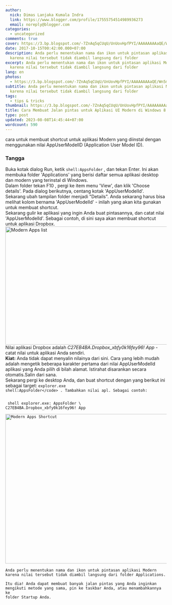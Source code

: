 ```yaml
---
author:
  nick: Dimas Lanjaka Kumala Indra
  link: https://www.blogger.com/profile/17555754514989936273
  email: noreply@blogger.com
categories:
  - uncategorized
comments: true
cover: https://3.bp.blogspot.com/-7ZnAq5qCUqU/UnUovHpfPYI/AAAAAAAAaQE/Wn5m_IyQ7MA/s1600/Modern-Apps-Shortcut-1.png
date: 2017-10-15T00:42:00.000+07:00
description: Anda perlu menentukan nama dan ikon untuk pintasan aplikasi Modern
  karena nilai tersebut tidak diambil langsung dari folder
excerpt: Anda perlu menentukan nama dan ikon untuk pintasan aplikasi Modern
  karena nilai tersebut tidak diambil langsung dari folder
lang: en
photos:
  - https://3.bp.blogspot.com/-7ZnAq5qCUqU/UnUovHpfPYI/AAAAAAAAaQE/Wn5m_IyQ7MA/s1600/Modern-Apps-Shortcut-1.png
subtitle: Anda perlu menentukan nama dan ikon untuk pintasan aplikasi Modern
  karena nilai tersebut tidak diambil langsung dari folder
tags:
  - tips & tricks
thumbnail: https://3.bp.blogspot.com/-7ZnAq5qCUqU/UnUovHpfPYI/AAAAAAAAaQE/Wn5m_IyQ7MA/s1600/Modern-Apps-Shortcut-1.png
title: Cara Membuat Jalan pintas untuk Aplikasi UI Modern di Windows 8.1
type: post
updated: 2023-08-08T14:45:44+07:00
wordcount: 590
---
```


cara untuk membuat shortcut untuk aplikasi Modern yang diinstal dengan     menggunakan nilai AppUserModelID (Application User Model ID). <br><h3>    Tangga </h3>Buka kotak dialog Run, ketik <code>shell:AppsFolder</code> , dan tekan     Enter. Ini akan membuka folder 'Applications' yang berisi daftar semua     aplikasi desktop dan modern yang terinstal di Windows. <br>Dalam folder tekan F10 , pergi ke item menu 'View', dan klik 'Choose     details'. Pada dialog berikutnya, centang kotak 'AppUserModelId'. <br><center>    <ins id="aswift_0_expand"><ins id="aswift_0_anchor"></ins></ins></center>Sekarang ubah tampilan folder menjadi "Details". Anda sekarang harus bisa     melihat kolom bernama 'AppUserModelId' - inilah yang akan kita gunakan     untuk membuat shortcut. <br>Sekarang gulir ke aplikasi yang ingin Anda buat pintasannya, dan catat     nilai 'AppUserModelId'. Sebagai contoh, di sini saya akan membuat shortcut     untuk aplikasi Dropbox.     <br>    <img alt="Modern Apps list" height="368" src="https://3.bp.blogspot.com/-7ZnAq5qCUqU/UnUovHpfPYI/AAAAAAAAaQE/Wn5m_IyQ7MA/s1600/Modern-Apps-Shortcut-1.png" title="Daftar aplikasi modern" width="680"><br>Nilai aplikasi Dropbox adalah <em>C27EB4BA.Dropbox_xbfy0k16fey96! App</em>    - catat nilai untuk aplikasi Anda sendiri. <br><strong>Kiat:</strong>    Anda tidak dapat menyalin nilainya dari sini. Cara yang lebih mudah adalah     mengetik beberapa karakter pertama dari nilai AppUserModelId aplikasi yang     Anda pilih di bilah alamat. Istirahat disarankan secara otomatis.Salin dari     sana. <br>Sekarang pergi ke desktop Anda, dan buat shortcut dengan yang berikut ini     sebagai target: <code>explorer.exe shell:AppsFolder\</code> . Tambahkan     nilai apl. Sebagai contoh: <br><pre>  shell explorer.exe: AppsFolder \ C27EB4BA.Dropbox_xbfy0k16fey96! App </pre><div><img alt="Modern Apps Shortcut" height="466" src="https://4.bp.blogspot.com/-4sRFIXP8zH0/UnUou1rPWGI/AAAAAAAAaQA/CAgqSQIAlvw/s1600/Modern-Apps-Shortcut-2.png" title="Pintasan Aplikasi Modern" width="628">    <br>Anda perlu menentukan nama dan ikon untuk pintasan aplikasi Modern         karena nilai tersebut tidak diambil langsung dari folder Applications.     <br>Itu dia! Anda dapat membuat banyak jalan pintas yang Anda inginkan         mengikuti metode yang sama, pin ke taskbar Anda, atau menambahkannya ke         folder Startup Anda.     </div>